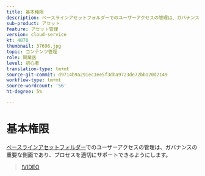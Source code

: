 ```yaml
---
title: 基本権限
description: ベースラインアセットフォルダーでのユーザーアクセスの管理は、ガバナンスの重要な側面であり、プロセスを適切にサポートできるようにします。
sub-product: アセット
feature: アセット管理
version: cloud-service
kt: 4870
thumbnail: 37696.jpg
topic: コンテンツ管理
role: 開業医
level: 初心者
translation-type: tm+mt
source-git-commit: d9714b9a291ec3ee5f3dba9723de72bb120d2149
workflow-type: tm+mt
source-wordcount: '56'
ht-degree: 5%

---
```



# 基本権限

[ベースラインアセットフォルダー](./baseline-folders.md)でのユーザーアクセスの管理は、ガバナンスの重要な側面であり、プロセスを適切にサポートできるようにします。

>[!VIDEO](https://video.tv.adobe.com/v/37696/?quality=12&learn=on&hidetitle=true)
